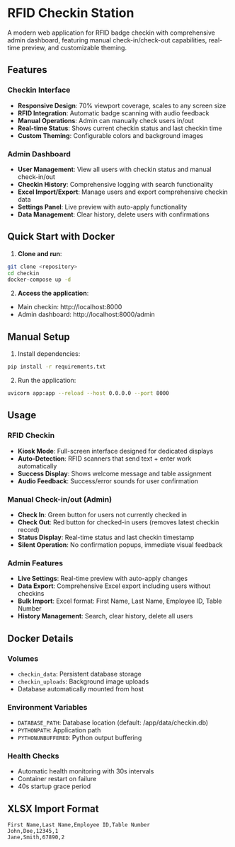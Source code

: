 # RFID Checkin Station

A modern web application for RFID badge checkin with comprehensive admin dashboard, featuring manual check-in/check-out capabilities, real-time preview, and customizable theming.

## Features

### Checkin Interface
- **Responsive Design**: 70% viewport coverage, scales to any screen size
- **RFID Integration**: Automatic badge scanning with audio feedback
- **Manual Operations**: Admin can manually check users in/out
- **Real-time Status**: Shows current checkin status and last checkin time
- **Custom Theming**: Configurable colors and background images

### Admin Dashboard
- **User Management**: View all users with checkin status and manual check-in/out
- **Checkin History**: Comprehensive logging with search functionality
- **Excel Import/Export**: Manage users and export comprehensive checkin data
- **Settings Panel**: Live preview with auto-apply functionality
- **Data Management**: Clear history, delete users with confirmations

## Quick Start with Docker

1. **Clone and run**:
```bash
git clone <repository>
cd checkin
docker-compose up -d
```

2. **Access the application**:
- Main checkin: http://localhost:8000
- Admin dashboard: http://localhost:8000/admin

## Manual Setup

1. Install dependencies:
```bash
pip install -r requirements.txt
```

2. Run the application:
```bash
uvicorn app:app --reload --host 0.0.0.0 --port 8000
```

## Usage

### RFID Checkin
- **Kiosk Mode**: Full-screen interface designed for dedicated displays
- **Auto-Detection**: RFID scanners that send text + enter work automatically
- **Success Display**: Shows welcome message and table assignment
- **Audio Feedback**: Success/error sounds for user confirmation

### Manual Check-in/out (Admin)
- **Check In**: Green button for users not currently checked in
- **Check Out**: Red button for checked-in users (removes latest checkin record)
- **Status Display**: Real-time status and last checkin timestamp
- **Silent Operation**: No confirmation popups, immediate visual feedback

### Admin Features
- **Live Settings**: Real-time preview with auto-apply changes
- **Data Export**: Comprehensive Excel export including users without checkins
- **Bulk Import**: Excel format: First Name, Last Name, Employee ID, Table Number
- **History Management**: Search, clear history, delete all users

## Docker Details

### Volumes
- `checkin_data`: Persistent database storage
- `checkin_uploads`: Background image uploads
- Database automatically mounted from host

### Environment Variables
- `DATABASE_PATH`: Database location (default: /app/data/checkin.db)
- `PYTHONPATH`: Application path
- `PYTHONUNBUFFERED`: Python output buffering

### Health Checks
- Automatic health monitoring with 30s intervals
- Container restart on failure
- 40s startup grace period

## XLSX Import Format

```csv
First Name,Last Name,Employee ID,Table Number
John,Doe,12345,1
Jane,Smith,67890,2
```